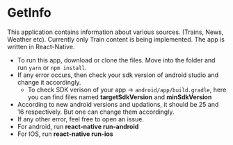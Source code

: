 # GetInfo
This application contains information about various sources. (Trains, News, Weather etc). Currently only Train content is being implemented. The app is written in React-Native.
- To run this app, download or clone the files. Move into the folder and run `yarn` or `npm install`.
- If any error occurs, then check your sdk version of android studio and change it accordingly.
  - To check SDK verison of your app -> `android/app/build.gradle`, here you can find files named **targetSdkVersion** and 	    **minSdkVersion**
- According to new android versions and updations, it should be 25 and 16 respectively. But one can change them accordingly.
- If any other error, feel free to open an issue.
- For android, run **react-native run-android**
- For IOS, run **react-native run-ios**

